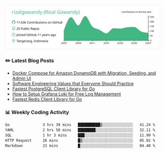 ![profile-details](profile-summary-card-output/vue/0-profile-details.svg)

### :pencil2: Latest Blog Posts
<!-- BLOG-POST-LIST:START -->
- [Docker Compose for Amazon DynamoDB with Migration, Seeding, and Admin UI](https://medium.com/geekculture/docker-compose-for-amazon-dynamodb-with-migration-seeding-and-admin-ui-db11a348cc6a?source=rss-5763b0f1aba6------2)
- [Software Engineering Values that Everyone Should Practice](https://levelup.gitconnected.com/software-engineering-values-that-everyone-should-practice-c980d00cd103?source=rss-5763b0f1aba6------2)
- [Fastest PostgreSQL Client Library for Go](https://levelup.gitconnected.com/fastest-postgresql-client-library-for-go-579fa97909fb?source=rss-5763b0f1aba6------2)
- [How to Setup Grafana Loki for Free Log Management](https://levelup.gitconnected.com/how-to-setup-grafana-loki-for-free-log-management-ceb60558503c?source=rss-5763b0f1aba6------2)
- [Fastest Redis Client Library for Go](https://levelup.gitconnected.com/fastest-redis-client-library-for-go-7993f618f5ab?source=rss-5763b0f1aba6------2)
<!-- BLOG-POST-LIST:END -->

### 📊 Weekly Coding Activity
<!--START_SECTION:waka-->

```txt
Go               3 hrs 39 mins   ██████████▒░░░░░░░░░░░░░░   41.24 %
YAML             2 hrs 50 mins   ████████░░░░░░░░░░░░░░░░░   32.11 %
SQL              1 hr 3 mins     ███░░░░░░░░░░░░░░░░░░░░░░   11.99 %
HTTP Request     26 mins         █▒░░░░░░░░░░░░░░░░░░░░░░░   05.02 %
Markdown         23 mins         █░░░░░░░░░░░░░░░░░░░░░░░░   04.40 %
```

<!--END_SECTION:waka-->
